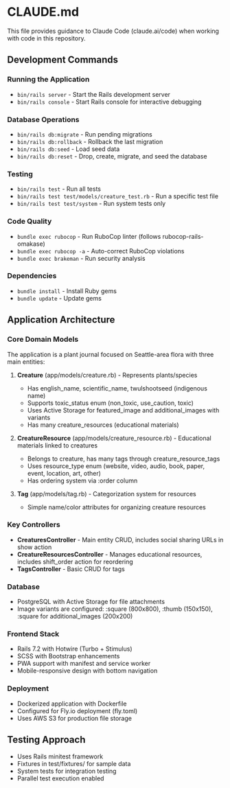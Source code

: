 # CLAUDE.md

This file provides guidance to Claude Code (claude.ai/code) when working with code in this repository.

## Development Commands

### Running the Application
- `bin/rails server` - Start the Rails development server
- `bin/rails console` - Start Rails console for interactive debugging

### Database Operations
- `bin/rails db:migrate` - Run pending migrations
- `bin/rails db:rollback` - Rollback the last migration
- `bin/rails db:seed` - Load seed data
- `bin/rails db:reset` - Drop, create, migrate, and seed the database

### Testing
- `bin/rails test` - Run all tests
- `bin/rails test test/models/creature_test.rb` - Run a specific test file
- `bin/rails test test/system` - Run system tests only

### Code Quality
- `bundle exec rubocop` - Run RuboCop linter (follows rubocop-rails-omakase)
- `bundle exec rubocop -a` - Auto-correct RuboCop violations
- `bundle exec brakeman` - Run security analysis

### Dependencies
- `bundle install` - Install Ruby gems
- `bundle update` - Update gems

## Application Architecture

### Core Domain Models
The application is a plant journal focused on Seattle-area flora with three main entities:

1. **Creature** (app/models/creature.rb) - Represents plants/species
   - Has english_name, scientific_name, twulshootseed (indigenous name)
   - Supports toxic_status enum (non_toxic, use_caution, toxic)
   - Uses Active Storage for featured_image and additional_images with variants
   - Has many creature_resources (educational materials)

2. **CreatureResource** (app/models/creature_resource.rb) - Educational materials linked to creatures
   - Belongs to creature, has many tags through creature_resource_tags
   - Uses resource_type enum (website, video, audio, book, paper, event, location, art, other)
   - Has ordering system via :order column

3. **Tag** (app/models/tag.rb) - Categorization system for resources
   - Simple name/color attributes for organizing creature resources

### Key Controllers
- **CreaturesController** - Main entity CRUD, includes social sharing URLs in show action
- **CreatureResourcesController** - Manages educational resources, includes shift_order action for reordering
- **TagsController** - Basic CRUD for tags

### Database
- PostgreSQL with Active Storage for file attachments
- Image variants are configured: :square (800x800), :thumb (150x150), :square for additional_images (200x200)

### Frontend Stack
- Rails 7.2 with Hotwire (Turbo + Stimulus)
- SCSS with Bootstrap enhancements
- PWA support with manifest and service worker
- Mobile-responsive design with bottom navigation

### Deployment
- Dockerized application with Dockerfile
- Configured for Fly.io deployment (fly.toml)
- Uses AWS S3 for production file storage

## Testing Approach
- Uses Rails minitest framework
- Fixtures in test/fixtures/ for sample data
- System tests for integration testing
- Parallel test execution enabled